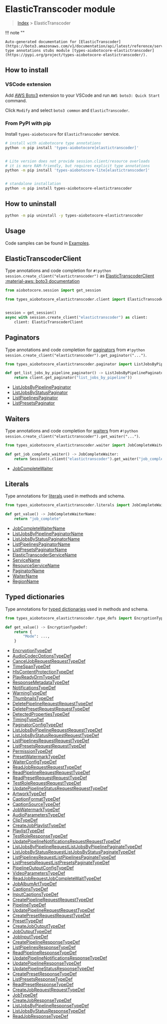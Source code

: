 # ElasticTranscoder module

> [Index](../README.md) > ElasticTranscoder


!!! note ""

    Auto-generated documentation for [ElasticTranscoder](https://boto3.amazonaws.com/v1/documentation/api/latest/reference/services/elastictranscoder.html#ElasticTranscoder)
    type annotations stubs module [types-aiobotocore-elastictranscoder](https://pypi.org/project/types-aiobotocore-elastictranscoder/).

## How to install

### VSCode extension

Add [AWS Boto3](https://marketplace.visualstudio.com/items?itemName=Boto3typed.boto3-ide)
extension to your VSCode and run `AWS boto3: Quick Start` command.

Click `Modify` and select `boto3 common` and `ElasticTranscoder`.

### From PyPI with pip

Install `types-aiobotocore` for `ElasticTranscoder` service.

```bash
# install with aiobotocore type annotations
python -m pip install 'types-aiobotocore[elastictranscoder]'


# Lite version does not provide session.client/resource overloads
# it is more RAM-friendly, but requires explicit type annotations
python -m pip install 'types-aiobotocore-lite[elastictranscoder]'


# standalone installation
python -m pip install types-aiobotocore-elastictranscoder
```



## How to uninstall

```bash
python -m pip uninstall -y types-aiobotocore-elastictranscoder
```

## Usage

Code samples can be found in [Examples](./usage.md).

## ElasticTranscoderClient

Type annotations and code completion for  `#!python session.create_client("elastictranscoder")` as [ElasticTranscoderClient](./client.md)
[:material-aws: boto3 documentation](https://boto3.amazonaws.com/v1/documentation/api/latest/reference/services/elastictranscoder.html#ElasticTranscoder.Client)

```python title="Usage example"
from aiobotocore.session import get_session

from types_aiobotocore_elastictranscoder.client import ElasticTranscoderClient


session = get_session()
async with session.create_client("elastictranscoder") as client:
    client: ElasticTranscoderClient
```


## Paginators

Type annotations and code completion for
[paginators](./paginators.md)
from `#!python session.create_client("elastictranscoder").get_paginator("...")`.

```python title="Usage example"
from types_aiobotocore_elastictranscoder.paginator import ListJobsByPipelinePaginator

def get_list_jobs_by_pipeline_paginator() -> ListJobsByPipelinePaginator:
    return client.get_paginator("list_jobs_by_pipeline"))
```

- [ListJobsByPipelinePaginator](./paginators.md#listjobsbypipelinepaginator)
- [ListJobsByStatusPaginator](./paginators.md#listjobsbystatuspaginator)
- [ListPipelinesPaginator](./paginators.md#listpipelinespaginator)
- [ListPresetsPaginator](./paginators.md#listpresetspaginator)




## Waiters

Type annotations and code completion for
[waiters](./waiters.md)
from `#!python session.create_client("elastictranscoder").get_waiter("...")`.

```python title="Usage example"
from types_aiobotocore_elastictranscoder.waiter import JobCompleteWaiter

def get_job_complete_waiter() -> JobCompleteWaiter:
    return Session().client("elastictranscoder").get_waiter("job_complete")
```

- [JobCompleteWaiter](./waiters.md#jobcompletewaiter)






## Literals

Type annotations for [literals](./literals.md) used in methods and schema.

```python title="Usage example"
from types_aiobotocore_elastictranscoder.literals import JobCompleteWaiterName

def get_value() -> JobCompleteWaiterName:
    return "job_complete"
```

- [JobCompleteWaiterName](./literals.md#jobcompletewaitername)
- [ListJobsByPipelinePaginatorName](./literals.md#listjobsbypipelinepaginatorname)
- [ListJobsByStatusPaginatorName](./literals.md#listjobsbystatuspaginatorname)
- [ListPipelinesPaginatorName](./literals.md#listpipelinespaginatorname)
- [ListPresetsPaginatorName](./literals.md#listpresetspaginatorname)
- [ElasticTranscoderServiceName](./literals.md#elastictranscoderservicename)
- [ServiceName](./literals.md#servicename)
- [ResourceServiceName](./literals.md#resourceservicename)
- [PaginatorName](./literals.md#paginatorname)
- [WaiterName](./literals.md#waitername)
- [RegionName](./literals.md#regionname)




## Typed dictionaries

Type annotations for [typed dictionaries](./type_defs.md) used in methods and schema.

```python title="Usage example"
from types_aiobotocore_elastictranscoder.type_defs import EncryptionTypeDef

def get_value() -> EncryptionTypeDef:
    return {
        "Mode": ...,
    }
```

- [EncryptionTypeDef](./type_defs.md#encryptiontypedef)
- [AudioCodecOptionsTypeDef](./type_defs.md#audiocodecoptionstypedef)
- [CancelJobRequestRequestTypeDef](./type_defs.md#canceljobrequestrequesttypedef)
- [TimeSpanTypeDef](./type_defs.md#timespantypedef)
- [HlsContentProtectionTypeDef](./type_defs.md#hlscontentprotectiontypedef)
- [PlayReadyDrmTypeDef](./type_defs.md#playreadydrmtypedef)
- [ResponseMetadataTypeDef](./type_defs.md#responsemetadatatypedef)
- [NotificationsTypeDef](./type_defs.md#notificationstypedef)
- [WarningTypeDef](./type_defs.md#warningtypedef)
- [ThumbnailsTypeDef](./type_defs.md#thumbnailstypedef)
- [DeletePipelineRequestRequestTypeDef](./type_defs.md#deletepipelinerequestrequesttypedef)
- [DeletePresetRequestRequestTypeDef](./type_defs.md#deletepresetrequestrequesttypedef)
- [DetectedPropertiesTypeDef](./type_defs.md#detectedpropertiestypedef)
- [TimingTypeDef](./type_defs.md#timingtypedef)
- [PaginatorConfigTypeDef](./type_defs.md#paginatorconfigtypedef)
- [ListJobsByPipelineRequestRequestTypeDef](./type_defs.md#listjobsbypipelinerequestrequesttypedef)
- [ListJobsByStatusRequestRequestTypeDef](./type_defs.md#listjobsbystatusrequestrequesttypedef)
- [ListPipelinesRequestRequestTypeDef](./type_defs.md#listpipelinesrequestrequesttypedef)
- [ListPresetsRequestRequestTypeDef](./type_defs.md#listpresetsrequestrequesttypedef)
- [PermissionTypeDef](./type_defs.md#permissiontypedef)
- [PresetWatermarkTypeDef](./type_defs.md#presetwatermarktypedef)
- [WaiterConfigTypeDef](./type_defs.md#waiterconfigtypedef)
- [ReadJobRequestRequestTypeDef](./type_defs.md#readjobrequestrequesttypedef)
- [ReadPipelineRequestRequestTypeDef](./type_defs.md#readpipelinerequestrequesttypedef)
- [ReadPresetRequestRequestTypeDef](./type_defs.md#readpresetrequestrequesttypedef)
- [TestRoleRequestRequestTypeDef](./type_defs.md#testrolerequestrequesttypedef)
- [UpdatePipelineStatusRequestRequestTypeDef](./type_defs.md#updatepipelinestatusrequestrequesttypedef)
- [ArtworkTypeDef](./type_defs.md#artworktypedef)
- [CaptionFormatTypeDef](./type_defs.md#captionformattypedef)
- [CaptionSourceTypeDef](./type_defs.md#captionsourcetypedef)
- [JobWatermarkTypeDef](./type_defs.md#jobwatermarktypedef)
- [AudioParametersTypeDef](./type_defs.md#audioparameterstypedef)
- [ClipTypeDef](./type_defs.md#cliptypedef)
- [CreateJobPlaylistTypeDef](./type_defs.md#createjobplaylisttypedef)
- [PlaylistTypeDef](./type_defs.md#playlisttypedef)
- [TestRoleResponseTypeDef](./type_defs.md#testroleresponsetypedef)
- [UpdatePipelineNotificationsRequestRequestTypeDef](./type_defs.md#updatepipelinenotificationsrequestrequesttypedef)
- [ListJobsByPipelineRequestListJobsByPipelinePaginateTypeDef](./type_defs.md#listjobsbypipelinerequestlistjobsbypipelinepaginatetypedef)
- [ListJobsByStatusRequestListJobsByStatusPaginateTypeDef](./type_defs.md#listjobsbystatusrequestlistjobsbystatuspaginatetypedef)
- [ListPipelinesRequestListPipelinesPaginateTypeDef](./type_defs.md#listpipelinesrequestlistpipelinespaginatetypedef)
- [ListPresetsRequestListPresetsPaginateTypeDef](./type_defs.md#listpresetsrequestlistpresetspaginatetypedef)
- [PipelineOutputConfigTypeDef](./type_defs.md#pipelineoutputconfigtypedef)
- [VideoParametersTypeDef](./type_defs.md#videoparameterstypedef)
- [ReadJobRequestJobCompleteWaitTypeDef](./type_defs.md#readjobrequestjobcompletewaittypedef)
- [JobAlbumArtTypeDef](./type_defs.md#jobalbumarttypedef)
- [CaptionsTypeDef](./type_defs.md#captionstypedef)
- [InputCaptionsTypeDef](./type_defs.md#inputcaptionstypedef)
- [CreatePipelineRequestRequestTypeDef](./type_defs.md#createpipelinerequestrequesttypedef)
- [PipelineTypeDef](./type_defs.md#pipelinetypedef)
- [UpdatePipelineRequestRequestTypeDef](./type_defs.md#updatepipelinerequestrequesttypedef)
- [CreatePresetRequestRequestTypeDef](./type_defs.md#createpresetrequestrequesttypedef)
- [PresetTypeDef](./type_defs.md#presettypedef)
- [CreateJobOutputTypeDef](./type_defs.md#createjoboutputtypedef)
- [JobOutputTypeDef](./type_defs.md#joboutputtypedef)
- [JobInputTypeDef](./type_defs.md#jobinputtypedef)
- [CreatePipelineResponseTypeDef](./type_defs.md#createpipelineresponsetypedef)
- [ListPipelinesResponseTypeDef](./type_defs.md#listpipelinesresponsetypedef)
- [ReadPipelineResponseTypeDef](./type_defs.md#readpipelineresponsetypedef)
- [UpdatePipelineNotificationsResponseTypeDef](./type_defs.md#updatepipelinenotificationsresponsetypedef)
- [UpdatePipelineResponseTypeDef](./type_defs.md#updatepipelineresponsetypedef)
- [UpdatePipelineStatusResponseTypeDef](./type_defs.md#updatepipelinestatusresponsetypedef)
- [CreatePresetResponseTypeDef](./type_defs.md#createpresetresponsetypedef)
- [ListPresetsResponseTypeDef](./type_defs.md#listpresetsresponsetypedef)
- [ReadPresetResponseTypeDef](./type_defs.md#readpresetresponsetypedef)
- [CreateJobRequestRequestTypeDef](./type_defs.md#createjobrequestrequesttypedef)
- [JobTypeDef](./type_defs.md#jobtypedef)
- [CreateJobResponseTypeDef](./type_defs.md#createjobresponsetypedef)
- [ListJobsByPipelineResponseTypeDef](./type_defs.md#listjobsbypipelineresponsetypedef)
- [ListJobsByStatusResponseTypeDef](./type_defs.md#listjobsbystatusresponsetypedef)
- [ReadJobResponseTypeDef](./type_defs.md#readjobresponsetypedef)

